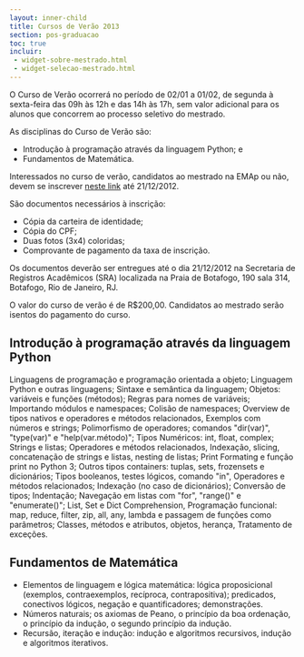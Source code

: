 ```yaml
---
layout: inner-child
title: Cursos de Verão 2013
section: pos-graduacao
toc: true
incluir:
 - widget-sobre-mestrado.html
 - widget-selecao-mestrado.html
---
```


O Curso de Verão ocorrerá no período de 02/01 a 01/02, de segunda à
sexta-feira das 09h às 12h e das 14h às 17h, sem valor adicional para
os alunos que concorrem ao processo seletivo do mestrado.

As disciplinas do Curso de Verão são:

- Introdução à programação através da linguagem Python; e
- Fundamentos de Matemática.

Interessados no curso de verão, candidatos ao mestrado na EMAp ou
não, devem se inscrever
[neste link](http://fgv159.fgv.br/pls/DCCACR/wcc7000$.prcinicial?P_PRSE_CD=CVMA&p_empresa=EMAP)
até 21/12/2012.

São documentos necessários à inscrição:

- Cópia da carteira de identidade;
- Cópia do CPF;
- Duas fotos (3x4) coloridas;
- Comprovante de pagamento da taxa de inscrição.

Os documentos deverão ser entregues até o dia 21/12/2012 na Secretaria
de Registros Acadêmicos (SRA) localizada na Praia de Botafogo, 190
sala 314, Botafogo, Rio de Janeiro, RJ.

O valor do curso de verão é de R$200,00. Candidatos ao mestrado serão
isentos do pagamento do curso.


## Introdução à programação através da linguagem Python

Linguagens de programação e programação orientada a objeto; Linguagem
Python e outras linguagens; Sintaxe e semântica da linguagem; Objetos:
variáveis e funções (métodos); Regras para nomes de variáveis;
Importando módulos e namespaces; Colisão de namespaces; Overview de
tipos nativos e operadores e métodos relacionados, Exemplos com
números e strings; Polimorfismo de operadores; comandos "dir(var)",
"type(var)" e "help(var.método)"; Tipos Numéricos: int, float,
complex; Strings e listas; Operadores e métodos relacionados,
Indexação, slicing, concatenação de strings e listas, nesting de
listas; Print Formating e função print no Python 3; Outros tipos
containers: tuplas, sets, frozensets e dicionários; Tipos booleanos,
testes lógicos, comando "in", Operadores e métodos relacionados;
Indexação (no caso de dicionários); Conversão de tipos; Indentação;
Navegação em listas com "for", "range()" e "enumerate()"; List, Set e
Dict Comprehension, Programação funcional: map, reduce, filter, zip,
all, any, lambda e passagem de funções como parâmetros; Classes,
métodos e atributos, objetos, herança, Tratamento de exceções.

## Fundamentos de Matemática

- Elementos de linguagem e lógica matemática: lógica proposicional
  (exemplos, contraexemplos, recíproca, contrapositiva); predicados,
  conectivos lógicos, negação e quantificadores; demonstrações.
- Números naturais; os axiomas de Peano, o princípio da boa ordenação,
  o princípio da indução, o segundo princípio da indução.
- Recursão, iteração e indução: indução e algoritmos recursivos,
  indução e algoritmos iterativos.
